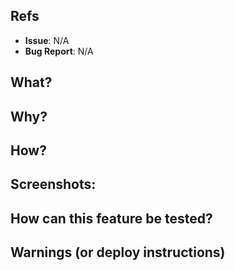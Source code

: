 ## Refs

- **Issue**: N/A<!-- resolves #<issue number> | [Jira Ticket](jira.ticket.url) -->
- **Bug Report**: N/A <!-- Sentry url -->

<!--
Tasks:
- [ ] <issue number | issue url | text>

-->

## What?

<!-- Provide high level description of the feature implemented. Any information regarding why was it done is also useful -->

## Why?

## How? <!-- Optional -->

<!-- Include any technical details here -->

## Screenshots: <!-- Optional -->

<!-- Include UI screenshots if needed -->

## How can this feature be tested? <!-- Optional -->

<!--
- [ ] Manual test description
- [ ] Another test case

-->

## Warnings (or deploy instructions) <!-- Optional -->
